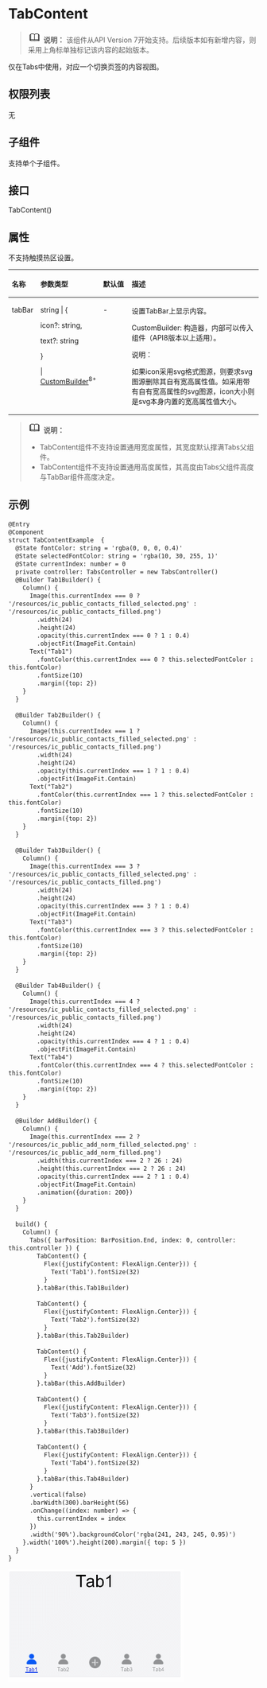 # TabContent<a name="ZH-CN_TOPIC_0000001237355051"></a>

>![](../../public_sys-resources/icon-note.gif) **说明：** 
>该组件从API Version 7开始支持。后续版本如有新增内容，则采用上角标单独标记该内容的起始版本。

仅在Tabs中使用，对应一个切换页签的内容视图。

## 权限列表<a name="section988262631714"></a>

无

## 子组件<a name="section5989144051714"></a>

支持单个子组件。

## 接口<a name="section97451749121712"></a>

TabContent\(\)

## 属性<a name="section1738516911810"></a>

不支持触摸热区设置。

<table><thead align="left"><tr><th class="cellrowborder" valign="top" width="8.84%" id="mcps1.1.5.1.1"><p>名称</p>
</th>
<th class="cellrowborder" valign="top" width="24.82%" id="mcps1.1.5.1.2"><p>参数类型</p>
</th>
<th class="cellrowborder" valign="top" width="11.88%" id="mcps1.1.5.1.3"><p>默认值</p>
</th>
<th class="cellrowborder" valign="top" width="54.459999999999994%" id="mcps1.1.5.1.4"><p>描述</p>
</th>
</tr>
</thead>
<tbody><tr><td class="cellrowborder" valign="top" width="8.84%" headers="mcps1.1.5.1.1 "><p>tabBar</p>
</td>
<td class="cellrowborder" valign="top" width="24.82%" headers="mcps1.1.5.1.2 "><p>string | {</p>
<p>icon?: string,</p>
<p>text?: string</p>
<p>}</p>
<p>| <a href="../../toctopics/zh-cn_topic_0000001237475069.md#section2538145016250">CustomBuilder</a><sup><span>8+</span></sup></p>
</td>
<td class="cellrowborder" valign="top" width="11.88%" headers="mcps1.1.5.1.3 "><p>-</p>
</td>
<td class="cellrowborder" valign="top" width="54.459999999999994%" headers="mcps1.1.5.1.4 "><p>设置TabBar上显示内容。</p>
<p>CustomBuilder: 构造器，内部可以传入组件（API8版本以上适用）。</p>
<div class="note"><span class="notetitle"> 说明： </span><div class="notebody"><p>如果icon采用svg格式图源，则要求svg图源删除其自有宽高属性值。如采用带有自有宽高属性的svg图源，icon大小则是svg本身内置的宽高属性值大小。</p>
</div></div>
</td>
</tr>
</tbody>
</table>

>![](../../public_sys-resources/icon-note.gif) **说明：** 
>-   TabContent组件不支持设置通用宽度属性，其宽度默认撑满Tabs父组件。
>-   TabContent组件不支持设置通用高度属性，其高度由Tabs父组件高度与TabBar组件高度决定。

## 示例<a name="section1131255321814"></a>

```
@Entry
@Component
struct TabContentExample  {
  @State fontColor: string = 'rgba(0, 0, 0, 0.4)'
  @State selectedFontColor: string = 'rgba(10, 30, 255, 1)'
  @State currentIndex: number = 0
  private controller: TabsController = new TabsController()
  @Builder Tab1Builder() {
    Column() {
      Image(this.currentIndex === 0 ? '/resources/ic_public_contacts_filled_selected.png' : '/resources/ic_public_contacts_filled.png')
        .width(24)
        .height(24)
        .opacity(this.currentIndex === 0 ? 1 : 0.4)
        .objectFit(ImageFit.Contain)
      Text("Tab1")
        .fontColor(this.currentIndex === 0 ? this.selectedFontColor : this.fontColor)
        .fontSize(10)
        .margin({top: 2})
    }
  }

  @Builder Tab2Builder() {
    Column() {
      Image(this.currentIndex === 1 ? '/resources/ic_public_contacts_filled_selected.png' : '/resources/ic_public_contacts_filled.png')
        .width(24)
        .height(24)
        .opacity(this.currentIndex === 1 ? 1 : 0.4)
        .objectFit(ImageFit.Contain)
      Text("Tab2")
        .fontColor(this.currentIndex === 1 ? this.selectedFontColor : this.fontColor)
        .fontSize(10)
        .margin({top: 2})
    }
  }

  @Builder Tab3Builder() {
    Column() {
      Image(this.currentIndex === 3 ? '/resources/ic_public_contacts_filled_selected.png' : '/resources/ic_public_contacts_filled.png')
        .width(24)
        .height(24)
        .opacity(this.currentIndex === 3 ? 1 : 0.4)
        .objectFit(ImageFit.Contain)
      Text("Tab3")
        .fontColor(this.currentIndex === 3 ? this.selectedFontColor : this.fontColor)
        .fontSize(10)
        .margin({top: 2})
    }
  }

  @Builder Tab4Builder() {
    Column() {
      Image(this.currentIndex === 4 ? '/resources/ic_public_contacts_filled_selected.png' : '/resources/ic_public_contacts_filled.png')
        .width(24)
        .height(24)
        .opacity(this.currentIndex === 4 ? 1 : 0.4)
        .objectFit(ImageFit.Contain)
      Text("Tab4")
        .fontColor(this.currentIndex === 4 ? this.selectedFontColor : this.fontColor)
        .fontSize(10)
        .margin({top: 2})
    }
  }

  @Builder AddBuilder() {
    Column() {
      Image(this.currentIndex === 2 ? '/resources/ic_public_add_norm_filled_selected.png' : '/resources/ic_public_add_norm_filled.png')
        .width(this.currentIndex === 2 ? 26 : 24)
        .height(this.currentIndex === 2 ? 26 : 24)
        .opacity(this.currentIndex === 2 ? 1 : 0.4)
        .objectFit(ImageFit.Contain)
        .animation({duration: 200})
    }
  }

  build() {
    Column() {
      Tabs({ barPosition: BarPosition.End, index: 0, controller: this.controller }) {
        TabContent() {
          Flex({justifyContent: FlexAlign.Center})) {
            Text('Tab1').fontSize(32)
          }
        }.tabBar(this.Tab1Builder)

        TabContent() {
          Flex({justifyContent: FlexAlign.Center})) {
            Text('Tab2').fontSize(32)
          }
        }.tabBar(this.Tab2Builder)

        TabContent() {
          Flex({justifyContent: FlexAlign.Center})) {
            Text('Add').fontSize(32)
          }
        }.tabBar(this.AddBuilder)

        TabContent() {
          Flex({justifyContent: FlexAlign.Center})) {
            Text('Tab3').fontSize(32)
          }
        }.tabBar(this.Tab3Builder)

        TabContent() {
          Flex({justifyContent: FlexAlign.Center})) {
            Text('Tab4').fontSize(32)
          }
        }.tabBar(this.Tab4Builder)
      }
      .vertical(false)
      .barWidth(300).barHeight(56)
      .onChange((index: number) => {
        this.currentIndex = index
      })
      .width('90%').backgroundColor('rgba(241, 243, 245, 0.95)')
    }.width('100%').height(200).margin({ top: 5 })
  }
}
```

![](figures/zh-cn_image_0000001193075122.gif)


